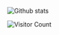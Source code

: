 ![Github stats](https://github-readme-stats.vercel.app/api?username=hanzopgp&theme=highcontrast&show_icons=true&count_private=true)


![Visitor Count](https://profile-counter.glitch.me/hanzopgp/count.svg)
